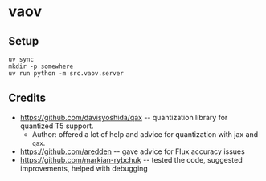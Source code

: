 # vaov

## Setup
```
uv sync
mkdir -p somewhere
uv run python -m src.vaov.server
```

## Credits
 * https://github.com/davisyoshida/qax -- quantization library for quantized T5 support.
    * Author: offered a lot of help and advice for quantization with jax and `qax`.
 * https://github.com/aredden -- gave advice for Flux accuracy issues
 * https://github.com/markian-rybchuk -- tested the code, suggested improvements, helped with debugging